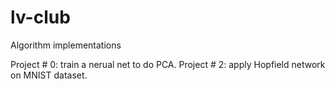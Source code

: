 # lv-club
Algorithm implementations

Project # 0: train a nerual net to do PCA.
Project # 2: apply Hopfield network on MNIST dataset. 
